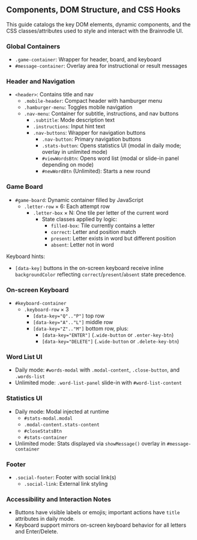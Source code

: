 ## Components, DOM Structure, and CSS Hooks

This guide catalogs the key DOM elements, dynamic components, and the CSS classes/attributes used to style and interact with the Brainrodle UI.

### Global Containers
- `.game-container`: Wrapper for header, board, and keyboard
- `#message-container`: Overlay area for instructional or result messages

### Header and Navigation
- `<header>`: Contains title and nav
  - `.mobile-header`: Compact header with hamburger menu
  - `.hamburger-menu`: Toggles mobile navigation
  - `.nav-menu`: Container for subtitle, instructions, and nav buttons
    - `.subtitle`: Mode description text
    - `.instructions`: Input hint text
    - `.nav-buttons`: Wrapper for navigation buttons
      - `.nav-button`: Primary navigation buttons
      - `.stats-button`: Opens statistics UI (modal in daily mode; overlay in unlimited mode)
      - `#viewWordsBtn`: Opens word list (modal or slide-in panel depending on mode)
      - `#newWordBtn` (Unlimited): Starts a new round

### Game Board
- `#game-board`: Dynamic container filled by JavaScript
  - `.letter-row` × 6: Each attempt row
    - `.letter-box` × N: One tile per letter of the current word
      - State classes applied by logic:
        - `filled-box`: Tile currently contains a letter
        - `correct`: Letter and position match
        - `present`: Letter exists in word but different position
        - `absent`: Letter not in word
  
Keyboard hints:
- `[data-key]` buttons in the on-screen keyboard receive inline `backgroundColor` reflecting `correct`/`present`/`absent` state precedence.

### On-screen Keyboard
- `#keyboard-container`
  - `.keyboard-row` × 3
    - `[data-key="Q".."P"]` top row
    - `[data-key="A".."L"]` middle row
    - `[data-key="Z".."M"]` bottom row, plus:
      - `[data-key="ENTER"]` (`.wide-button` or `.enter-key-btn`)
      - `[data-key="DELETE"]` (`.wide-button` or `.delete-key-btn`)

### Word List UI
- Daily mode: `#words-modal` with `.modal-content`, `.close-button`, and `.words-list`
- Unlimited mode: `.word-list-panel` slide-in with `#word-list-content`

### Statistics UI
- Daily mode: Modal injected at runtime
  - `#stats-modal.modal`
  - `.modal-content.stats-content`
  - `#closeStatsBtn`
  - `#stats-container`
- Unlimited mode: Stats displayed via `showMessage()` overlay in `#message-container`

### Footer
- `.social-footer`: Footer with social link(s)
  - `.social-link`: External link styling

### Accessibility and Interaction Notes
- Buttons have visible labels or emojis; important actions have `title` attributes in daily mode.
- Keyboard support mirrors on-screen keyboard behavior for all letters and Enter/Delete.

